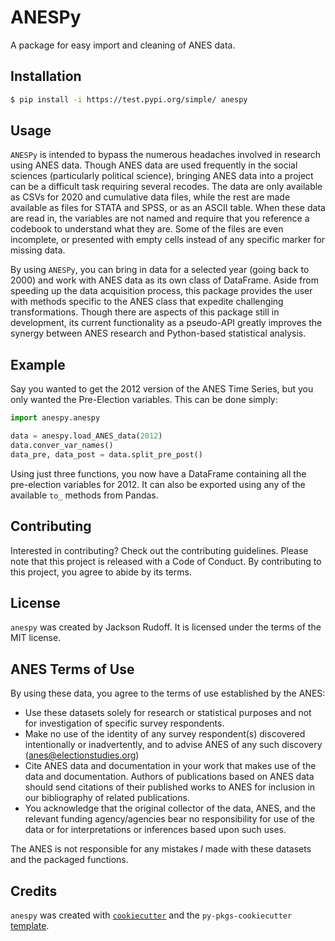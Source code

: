 # ANESPy

A package for easy import and cleaning of ANES data. 

## Installation

```bash
$ pip install -i https://test.pypi.org/simple/ anespy
```

## Usage

```ANESPy``` is intended to bypass the numerous headaches involved in research using ANES data. Though ANES data are used frequently in the social sciences (particularly political science), bringing ANES data into a project can be a difficult task requiring several recodes. The data are only available as CSVs for 2020 and cumulative data files, while the rest are made available as files for STATA and SPSS, or as an ASCII table. When these data are read in, the variables are not named and require that you reference a codebook to understand what they are. Some of the files are even incomplete, or presented with empty cells instead of any specific marker for missing data. 

By using ```ANESPy```, you can bring in data for a selected year (going back to 2000) and work with ANES data as its own class of DataFrame. Aside from speeding up the data acquisition process, this package provides the user with methods specific to the ANES class that expedite challenging transformations. Though there are aspects of this package still in development, its current functionality as a pseudo-API greatly improves the synergy between ANES research and Python-based statistical analysis. 


## Example

Say you wanted to get the 2012 version of the ANES Time Series, but you only wanted the Pre-Election variables. This can be done simply:

```python
import anespy.anespy

data = anespy.load_ANES_data(2012)
data.conver_var_names()
data_pre, data_post = data.split_pre_post()
```

Using just three functions, you now have a DataFrame containing all the pre-election variables for 2012. It can also be exported using any of the available ```to_``` methods from Pandas. 

## Contributing

Interested in contributing? Check out the contributing guidelines. Please note that this project is released with a Code of Conduct. By contributing to this project, you agree to abide by its terms.

## License

`anespy` was created by Jackson Rudoff. It is licensed under the terms of the MIT license.

## ANES Terms of Use

By using these data, you agree to the terms of use established by the ANES:

- Use these datasets solely for research or statistical purposes and not for investigation of specific survey respondents.
- Make no use of the identity of any survey respondent(s) discovered intentionally or inadvertently, and to advise ANES of any such discovery (anes@electionstudies.org)
- Cite ANES data and documentation in your work that makes use of the data and documentation. Authors of publications based on ANES data should send citations of their published works to ANES for inclusion in our bibliography of related publications.
- You acknowledge that the original collector of the data, ANES, and the relevant funding agency/agencies bear no responsibility for use of the data or for interpretations or inferences based upon such uses.

The ANES is not responsible for any mistakes *I* made with these datasets and the packaged functions. 


## Credits

`anespy` was created with [`cookiecutter`](https://cookiecutter.readthedocs.io/en/latest/) and the `py-pkgs-cookiecutter` [template](https://github.com/py-pkgs/py-pkgs-cookiecutter).
